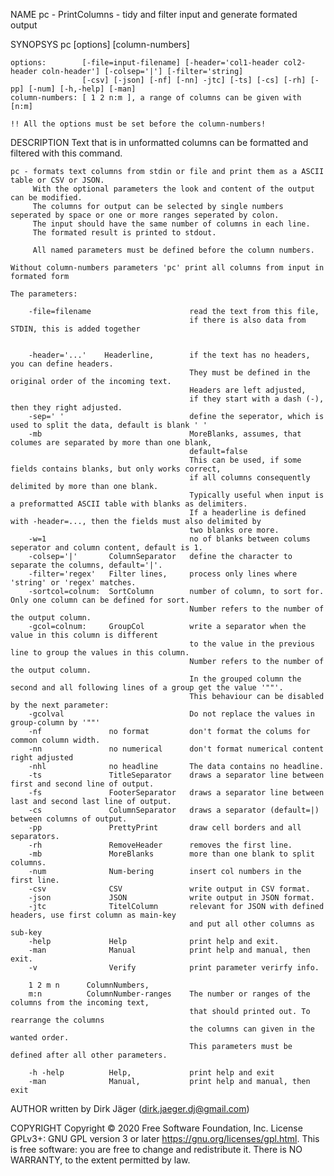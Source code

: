 
NAME
    pc - PrintColumns - tidy and filter input and generate formated output

SYNOPSYS
    pc [options]  [column-numbers]

    options:        [-file=input-filename] [-header='col1-header col2-header coln-header'] [-colsep='|'] [-filter='string]
                    [-csv] [-json] [-nf] [-nn] -jtc] [-ts] [-cs] [-rh] [-pp] [-num] [-h,-help] [-man]
    column-numbers: [ 1 2 n:m ], a range of columns can be given with [n:m]

    !! All the options must be set before the column-numbers!

DESCRIPTION
    Text that is in unformatted columns can be formatted and filtered with this command.

    pc - formats text columns from stdin or file and print them as a ASCII table or CSV or JSON.
         With the optional parameters the look and content of the output can be modified.
         The columns for output can be selected by single numbers seperated by space or one or more ranges seperated by colon.
         The input should have the same number of columns in each line.
         The formated result is printed to stdout.

         All named parameters must be defined before the column numbers.

    Without column-numbers parameters 'pc' print all columns from input in formated form

    The parameters:

        -file=filename                      read the text from this file,
                                            if there is also data from STDIN, this is added together


        -header='...'    Headerline,        if the text has no headers, you can define headers.
                                            They must be defined in the original order of the incoming text.
                                            Headers are left adjusted,
                                            if they start with a dash (-), then they right adjusted.
        -sep=' '                            define the seperator, which is used to split the data, default is blank ' '
        -mb                                 MoreBlanks, assumes, that columes are separated by more than one blank,
                                            default=false
                                            This can be used, if some fields contains blanks, but only works correct,
                                            if all columns consequently delimited by more than one blank.
                                            Typically useful when input is a preformatted ASCII table with blanks as delimiters.
                                            If a headerline is defined with -header=..., then the fields must also delimited by
                                            two blanks ore more.
        -w=1                                no of blanks between colums seperator and column content, default is 1.
        -colsep='|'       ColumnSeparator   define the character to separate the columns, default='|'.
        -filter='regex'   Filter lines,     process only lines where 'string' or 'regex' matches.
        -sortcol=colnum:  SortColumn        number of column, to sort for. Only one column can be defined for sort.
                                            Number refers to the number of the output column.
        -gcol=colnum:     GroupCol          write a separator when the value in this column is different
                                            to the value in the previous line to group the values in this column.
                                            Number refers to the number of the output column.
                                            In the grouped column the second and all following lines of a group get the value '""'.
                                            This behaviour can be disabled by the next parameter:
        -gcolval                            Do not replace the values in group-column by '""'
        -nf               no format         don't format the colums for common column width.
        -nn               no numerical      don't format numerical content right adjusted
        -nhl              no headline       The data contains no headline.
        -ts               TitleSeparator    draws a separator line between first and second line of output.
        -fs               FooterSeparator   draws a separator line between last and second last line of output.
        -cs               ColumnSeparator   draws a separator (default=|) between columns of output.
        -pp               PrettyPrint       draw cell borders and all separators.
        -rh               RemoveHeader      removes the first line.
        -mb               MoreBlanks        more than one blank to split columns.
        -num              Num-bering        insert col numbers in the first line.
        -csv              CSV               write output in CSV format.
        -json             JSON              write output in JSON format.
        -jtc              TitelColumn       relevant for JSON with defined headers, use first column as main-key
                                            and put all other columns as sub-key
        -help             Help              print help and exit.
        -man              Manual            print help and manual, then exit.
        -v                Verify            print parameter verirfy info.

        1 2 m n      ColumnNumbers,
        m:n          ColumnNumber-ranges    The number or ranges of the columns from the incoming text,
                                            that should printed out. To rearrange the columns
                                            the columns can given in the wanted order.
                                            This parameters must be defined after all other parameters.

        -h -help          Help,             print help and exit
        -man              Manual,           print help and manual, then exit

AUTHOR
    written by Dirk Jäger (dirk.jaeger.dj@gmail.com)

COPYRIGHT
    Copyright © 2020 Free Software Foundation, Inc.  License GPLv3+: GNU GPL version 3 or later <https://gnu.org/licenses/gpl.html>.
    This is free software: you are free to change and redistribute it.  There is NO WARRANTY, to the extent permitted by law.

